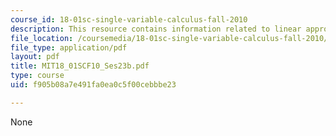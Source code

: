 ```yaml
---
course_id: 18-01sc-single-variable-calculus-fall-2010
description: This resource contains information related to linear approximation.
file_location: /coursemedia/18-01sc-single-variable-calculus-fall-2010/f905b08a7e491fa0ea0c5f00cebbbe23_MIT18_01SCF10_Ses23b.pdf
file_type: application/pdf
layout: pdf
title: MIT18_01SCF10_Ses23b.pdf
type: course
uid: f905b08a7e491fa0ea0c5f00cebbbe23

---
```

None